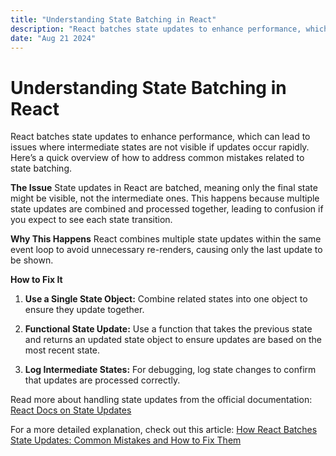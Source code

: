 ```yaml
---
title: "Understanding State Batching in React"
description: "React batches state updates to enhance performance, which can lead to issues where intermediate states are not visible if updates occur rapidly. Here’s a quick overview of how to address common mistakes related to state batching."
date: "Aug 21 2024"
---
```

# Understanding State Batching in React

React batches state updates to enhance performance, which can lead to issues where intermediate states are not visible if updates occur rapidly. Here’s a quick overview of how to address common mistakes related to state batching.

**The Issue**
State updates in React are batched, meaning only the final state might be visible, not the intermediate ones. This happens because multiple state updates are combined and processed together, leading to confusion if you expect to see each state transition.

**Why This Happens**
React combines multiple state updates within the same event loop to avoid unnecessary re-renders, causing only the last update to be shown.

**How to Fix It**

1. **Use a Single State Object:** Combine related states into one object to ensure they update together.
   
2. **Functional State Update:** Use a function that takes the previous state and returns an updated state object to ensure updates are based on the most recent state.

3. **Log Intermediate States:** For debugging, log state changes to confirm that updates are processed correctly.

Read more about handling state updates from the official documentation: [React Docs on State Updates](https://react.dev/learn/queueing-a-series-of-state-updates)

For a more detailed explanation, check out this article: [How React Batches State Updates: Common Mistakes and How to Fix Them](https://medium.com/ravindu-kavishka/how-react-batches-state-updates-common-mistakes-and-how-to-fix-them-19ed604b06c0)